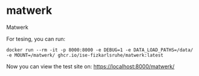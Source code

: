 # matwerk

Matwerk

For tesing, you can run:

```shell
docker run --rm -it -p 8000:8000 -e DEBUG=1 -e DATA_LOAD_PATHS=/data/ -e MOUNT=/matwerk/ ghcr.io/ise-fizkarlsruhe/matwerk:latest
```

Now you can view the test site on: [https://localhost:8000/matwerk/](https://localhost/matwerk/)
